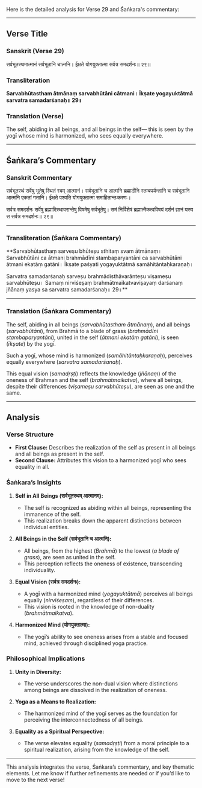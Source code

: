Here is the detailed analysis for Verse 29 and Śaṅkara's commentary:

---

## Verse Title
### Sanskrit (Verse 29)
सर्वभूतस्थमात्मानं सर्वभूतानि चात्मनि।
ईक्षते योगयुक्तात्मा सर्वत्र समदर्शनः॥ २९॥

### Transliteration
**Sarvabhūtastham ātmānaṃ sarvabhūtāni cātmani।
Īkṣate yogayuktātmā sarvatra samadarśanaḥ॥ 29॥**

### Translation (Verse)
The self, abiding in all beings, and all beings in the self—
this is seen by the yogī whose mind is harmonized, who sees equally everywhere.

---

## Śaṅkara’s Commentary
### Sanskrit Commentary
सर्वभूतस्थं सर्वेषु भूतेषु स्थितं स्वम् आत्मानं।
सर्वभूतानि च आत्मनि ब्रह्मादीनि स्तम्बपर्यन्तानि च सर्वभूतानि आत्मनि एकतां गतानि।
ईक्षते पश्यति योगयुक्तात्मा समाहितान्तःकरणः।

सर्वत्र समदर्शनः सर्वेषु ब्रह्मादिस्थावरान्तेषु विषमेषु सर्वभूतेषु।
समं निर्विशेषं ब्रह्मात्मैकत्वविषयं दर्शनं ज्ञानं यस्य स सर्वत्र समदर्शनः॥ २९॥

---

### Transliteration (Śaṅkara Commentary)
**Sarvabhūtasthaṃ sarveṣu bhūteṣu sthitaṃ svam ātmānaṃ।
Sarvabhūtāni ca ātmani brahmādīni stambaparyantāni ca sarvabhūtāni ātmani ekatāṃ gatāni।
Īkṣate paśyati yogayuktātmā samāhitāntaḥkaraṇaḥ।

Sarvatra samadarśanaḥ sarveṣu brahmādisthāvarānteṣu viṣameṣu sarvabhūteṣu।
Samaṃ nirviśeṣaṃ brahmātmaikatvaviṣayaṃ darśanaṃ jñānaṃ yasya sa sarvatra samadarśanaḥ॥ 29॥**

---

### Translation (Śaṅkara Commentary)
The self, abiding in all beings (*sarvabhūtastham ātmānaṃ*),
and all beings (*sarvabhūtāni*), from Brahmā to a blade of grass (*brahmādīni stambaparyantāni*),
united in the self (*ātmani ekatāṃ gatāni*), is seen (*īkṣate*) by the yogī.

Such a yogī, whose mind is harmonized (*samāhitāntaḥkaraṇaḥ*), perceives equally everywhere (*sarvatra samadarśanaḥ*).

This equal vision (*samadṛṣṭi*) reflects the knowledge (*jñānaṃ*) of the oneness of Brahman and the self (*brahmātmaikatva*),
where all beings, despite their differences (*viṣameṣu sarvabhūteṣu*), are seen as one and the same.

---

## Analysis

### Verse Structure
- **First Clause:** Describes the realization of the self as present in all beings and all beings as present in the self.
- **Second Clause:** Attributes this vision to a harmonized yogī who sees equality in all.

### Śaṅkara’s Insights
1. **Self in All Beings (सर्वभूतस्थम् आत्मानम्):**
   - The self is recognized as abiding within all beings, representing the immanence of the self.
   - This realization breaks down the apparent distinctions between individual entities.

2. **All Beings in the Self (सर्वभूतानि च आत्मनि):**
   - All beings, from the highest (*Brahmā*) to the lowest (*a blade of grass*), are seen as united in the self.
   - This perception reflects the oneness of existence, transcending individuality.

3. **Equal Vision (सर्वत्र समदर्शनः):**
   - A yogī with a harmonized mind (*yogayuktātmā*) perceives all beings equally (*nirviśeṣaṃ*), regardless of their differences.
   - This vision is rooted in the knowledge of non-duality (*brahmātmaikatva*).

4. **Harmonized Mind (योगयुक्तात्मा):**
   - The yogī’s ability to see oneness arises from a stable and focused mind, achieved through disciplined yoga practice.

### Philosophical Implications
1. **Unity in Diversity:**
   - The verse underscores the non-dual vision where distinctions among beings are dissolved in the realization of oneness.

2. **Yoga as a Means to Realization:**
   - The harmonized mind of the yogī serves as the foundation for perceiving the interconnectedness of all beings.

3. **Equality as a Spiritual Perspective:**
   - The verse elevates equality (*samadṛṣṭi*) from a moral principle to a spiritual realization, arising from the knowledge of the self.

---

This analysis integrates the verse, Śaṅkara’s commentary, and key thematic elements. Let me know if further refinements are needed or if you’d like to move to the next verse!
